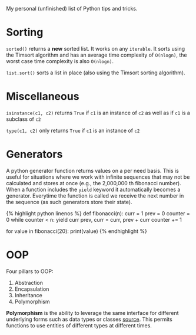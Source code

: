 My personal (unfinished) list of Python tips and tricks.

# Sorting

`sorted()` returns a **new** sorted list. It works on any `iterable`. It sorts using the Timsort algorithm and has an average time complexity of `O(nlogn)`, the worst case time complexity is also `O(nlogn)`.

`list.sort()` sorts a list in place (also using the Timsort sorting algorithm).

# Miscellaneous

`isinstance(c1, c2)` returns `True` if `c1` is an instance of `c2` as well as if `c1` is a subclass of `c2`

`type(c1, c2)` only returns `True` if `c1` is an instance of `c2` 

# Generators

A python generator function returns values on a per need basis. This is useful for situations where we work with infinite sequences that may not be calculated and stores at once (e.g., the 2,000,000 th fibonacci number). When a function includes the `yield` keyword it automatically becomes a generator. Everytime the function is called we receive the next number in the sequence (as such generators store their state).

{% highlight python linenos %}
 def fibonacci(n):
   curr = 1
   prev = 0
   counter = 0
   while counter < n:
     yield curr
     prev, curr = curr, prev + curr
     counter += 1

 for value in fibonacci(20):
   print(value)
{% endhighlight %}

# OOP

Four pillars to OOP:
1. Abstraction
2. Encapsulation
3. Inheritance
4. Polymorphism

__Polymorphism__ is the ability to leverage the same interface for different underlying forms such as data types or classes [source](https://www.digitalocean.com/community/tutorials/how-to-apply-polymorphism-to-classes-in-python-3). This permits functions to use entities of different types at different times.
